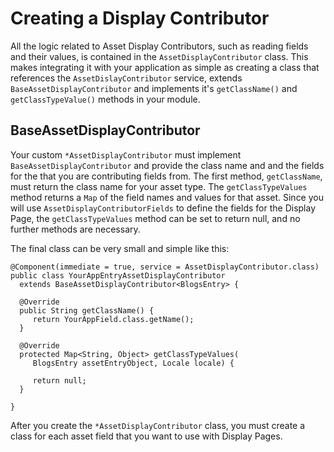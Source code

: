 # Creating a Display Contributor

All the logic related to Asset Display Contributors, such as reading fields and 
their values, is contained in the `AssetDisplayContributor` class. This 
makes integrating it with your application as simple as creating a class that 
references the `AssetDislayContributor` service, extends 
`BaseAssetDisplayContributor` and implements it's `getClassName()` and 
`getClassTypeValue()` methods in your module.

## BaseAssetDisplayContributor

Your custom `*AssetDisplayContributor` must implement 
`BaseAssetDisplayContributor` and provide the class name and and the 
fields for the that you are contributing fields from. The first method, 
`getClassName`, must return the class name for your asset type. The 
`getClassTypeValues` method returns a `Map` of the field names and values 
for that asset. Since you will use `AssetDisplayContributorFields` to define the
fields for the Display Page, the `getClassTypeValues` method can be set to 
return null, and no further methods are necessary.

The final class can be very small and simple like this:

    @Component(immediate = true, service = AssetDisplayContributor.class)
    public class YourAppEntryAssetDisplayContributor
      extends BaseAssetDisplayContributor<BlogsEntry> {

      @Override
      public String getClassName() {
         return YourAppField.class.getName();
      }

      @Override
      protected Map<String, Object> getClassTypeValues(
         BlogsEntry assetEntryObject, Locale locale) {

         return null;
      }

    }
    
After you create the `*AssetDisplayContributor` class, you must create a class
for each asset field that you want to use with Display Pages.
